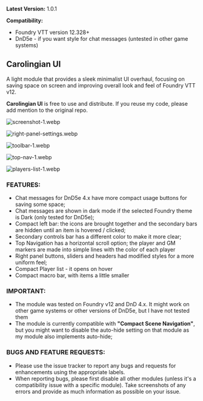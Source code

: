 **Latest Version:** 1.0.1

**Compatibility:** 
- Foundry VTT version 12.328+
- DnD5e - if you want style for chat messages (untested in other game systems)

## Carolingian UI
A light module that provides a sleek minimalist UI overhaul, focusing on saving space on screen and improving overall look and feel of Foundry VTT v12.

**Carolingian UI** is free to use and distribute. If you reuse my code, please add mention to the original repo. 

![screenshot-1.webp](https://github.com/crlngn/crlngn-ui/blob/main/demo/screenshot-1.webp?raw=true)

![right-panel-settings.webp](https://github.com/crlngn/crlngn-ui/blob/main/demo/right-panel-settings.webp?raw=true)

![toolbar-1.webp](https://github.com/crlngn/crlngn-ui/blob/main/demo/toolbar-1.webp?raw=true)

![top-nav-1.webp](https://github.com/crlngn/crlngn-ui/blob/main/demo/top-nav-1.webp?raw=true)

![players-list-1.webp](https://github.com/crlngn/crlngn-ui/blob/main/demo/players-list-1.webp?raw=true)

### FEATURES:
- Chat messages for DnD5e 4.x have more compact usage buttons for saving some space;
- Chat messages are shown in dark mode if the selected Foundry theme is Dark (only tested for DnD5e);
- Compact left bar: the icons are brought together and the secondary bars are hidden until an item is hovered / clicked;
- Secondary controls bar has a different color to make it more clear;
- Top Navigation has a horizontal scroll option; the player and GM markers are made into simple lines with the color of each player
- Right panel buttons, sliders and headers had modified styles for a more uniform feel;
- Compact Player list - it opens on hover
- Compact macro bar, with items a little smaller

### IMPORTANT:
- The module was tested on Foundry v12 and DnD 4.x. It might work on other game systems or other versions of DnD5e, but I have not tested them
- The module is currently compatible with **"Compact Scene Navigation"**, but you might want to disable the auto-hide setting on that module as my module also implements auto-hide;

### BUGS AND FEATURE REQUESTS:
- Please use the issue tracker to report any bugs and requests for enhancements using the appropriate labels.
- When reporting bugs, please first disable all other modules (unless it's a compatibility issue with a specific module). Take screenshots of any errors and provide as much information as possible on your issue. 
